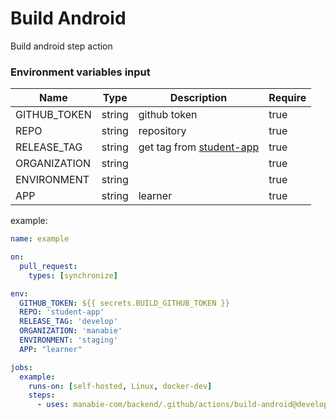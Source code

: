 # Build Android

Build android step action

### Environment variables input

|Name|Type|Description|Require|
|--|--|--|--|
|GITHUB_TOKEN|string|github token|true|
|REPO|string|repository|true|
|RELEASE_TAG|string|get tag from [student-app](https://github.com/manabie-com/student-app/tags)|true|
|ORGANIZATION|string||true|
|ENVIRONMENT|string||true|
|APP|string|learner|true|

example:

```yaml
name: example

on:
  pull_request:
    types: [synchronize]

env:
  GITHUB_TOKEN: ${{ secrets.BUILD_GITHUB_TOKEN }}
  REPO: 'student-app'
  RELEASE_TAG: 'develop'
  ORGANIZATION: 'manabie'
  ENVIRONMENT: 'staging'
  APP: "learner"

jobs:
  example:
    runs-on: [self-hosted, Linux, docker-dev]
    steps:
      - uses: manabie-com/backend/.github/actions/build-android@develop
```
